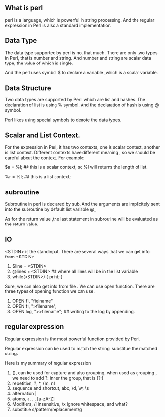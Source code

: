 
## What is perl
perl is a language, which is powerful in string processing. And the regular expression in Perl is also a standard implementation.

## Data Type
The data type supported by perl is not that much. There are only two types in Perl, that is number and string. And  number and string are scalar data type, the value of which is single. 

And the perl uses symbol $ to declare a variable ,which is a scalar variable.

## Data Structure
Two data types are supported by Perl, which are list and hashes.  The declaration of list is using % symbol. And the declaration of hash is using @ symbol.

Perl likes using special symbols to denote the data types. 

## Scalar and List Context.
For the expression in Perl, it has two contexts, one is scalar context, another is list context. Different contexts have different meaning , so we should be careful about the context. For example:

$a = %l; ## this is a scalar context, so %l will returns the length of list.

%r = %l; ## this is a list context; 

## subroutine

Subroutine in perl is declared by sub. And the arguments are implicitely sent into the subroutine by default list variable @_ 

As for the return value ,the last statement in subroutine will be evaluated as the return value. 

## IO 

\<STDIN> is the standinput. There are several ways that we can get info from \<STDIN>

1. $line = \<STDIN>
2. @lines = \<STDIN> ## where all lines will be in the list variable
3. while(\<STDIN>) {
    print; 
}

Sure, we can also get info from file .  We can use open function.  There are three types of opening function we can use. 

1. OPEN f1, "fielname"
2. OPEN f1, ">filename";
3. OPEN log, ">>filename";  ## writing to the log by appending. 

## regular expression

Regular expression is the most powerful function provided by Perl. 

Regular expression can be used to match the string, substitue the matched string. 

Here is my summary of regular expression

1. (), can be used for capture and also grouping, when used as grouping , we need to add ?: inner the group, that is (?:)
2. repetition, ?, *, {m, n}
3. sequence and shortcut, abc, \d, \w, \s
4. alternation | 
5. atoms, a, . , [a-zA-Z]
6. Modifiers, /i insensitive, /x ignore whitespace,  and what? 
7. substitue  s/pattern/replacement/g 
